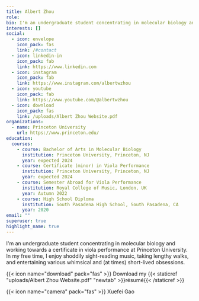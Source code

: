 ```yaml
---
title: Albert Zhou
role: 
bio: I'm an undergraduate student concentrating in molecular biology and working towards a certificate in viola performance at Princeton University. In my free time, I enjoy shoddily sight-reading music, taking lengthy walks, and entertaining various whimsical and (at times) short-lived obsessions.
interests: []
social:
  - icon: envelope
    icon_pack: fas
    link: /#contact
  - icon: linkedin-in
    icon_pack: fab
    link: https://www.linkedin.com
  - icon: instagram
    icon_pack: fab
    link: https://www.instagram.com/albertwzhou
  - icon: youtube
    icon_pack: fab
    link: https://www.youtube.com/@albertwzhou
  - icon: download
    icon_pack: fas
    link: /uploads/Albert Zhou Website.pdf
organizations:
  - name: Princeton University
    url: https://www.princeton.edu/
education:
  courses:
    - course: Bachelor of Arts in Molecular Biology
      institution: Princeton University, Princeton, NJ
      year: expected 2024
    - course: Certificate (minor) in Viola Performance
      institution: Princeton University, Princeton, NJ
      year: expected 2024
    - course: Semester Abroad for Viola Performance
      institution: Royal College of Music, London, UK
      year: Autumn 2022
    - course: High School Diploma
      institution: South Pasadena High School, South Pasadena, CA
      year: 2020
email: ""
superuser: true
highlight_name: true
---
```

I'm an undergraduate student concentrating in molecular biology and working towards a certificate in viola performance at Princeton University. In my free time, I enjoy shoddily sight-reading music, taking lengthy walks, and entertaining various whimsical and (at times) short-lived obsessions.

{{< icon name="download" pack="fas" >}} Download my {{< staticref "uploads/Albert Zhou Website.pdf" "newtab" >}}résumé{{< /staticref >}}

{{< icon name="camera" pack="fas" >}} Xuefei Gao
